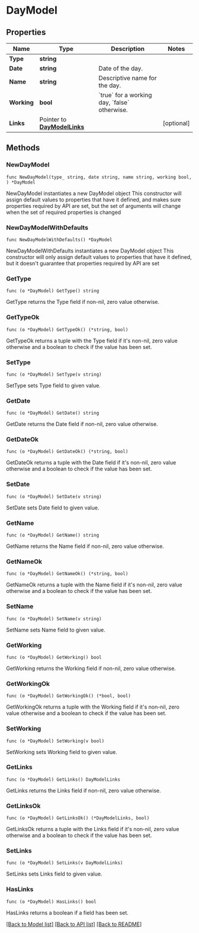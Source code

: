 # DayModel

## Properties

Name | Type | Description | Notes
------------ | ------------- | ------------- | -------------
**Type** | **string** |  | 
**Date** | **string** | Date of the day. | 
**Name** | **string** | Descriptive name for the day. | 
**Working** | **bool** | &#x60;true&#x60; for a working day, &#x60;false&#x60; otherwise. | 
**Links** | Pointer to [**DayModelLinks**](DayModelLinks.md) |  | [optional] 

## Methods

### NewDayModel

`func NewDayModel(type_ string, date string, name string, working bool, ) *DayModel`

NewDayModel instantiates a new DayModel object
This constructor will assign default values to properties that have it defined,
and makes sure properties required by API are set, but the set of arguments
will change when the set of required properties is changed

### NewDayModelWithDefaults

`func NewDayModelWithDefaults() *DayModel`

NewDayModelWithDefaults instantiates a new DayModel object
This constructor will only assign default values to properties that have it defined,
but it doesn't guarantee that properties required by API are set

### GetType

`func (o *DayModel) GetType() string`

GetType returns the Type field if non-nil, zero value otherwise.

### GetTypeOk

`func (o *DayModel) GetTypeOk() (*string, bool)`

GetTypeOk returns a tuple with the Type field if it's non-nil, zero value otherwise
and a boolean to check if the value has been set.

### SetType

`func (o *DayModel) SetType(v string)`

SetType sets Type field to given value.


### GetDate

`func (o *DayModel) GetDate() string`

GetDate returns the Date field if non-nil, zero value otherwise.

### GetDateOk

`func (o *DayModel) GetDateOk() (*string, bool)`

GetDateOk returns a tuple with the Date field if it's non-nil, zero value otherwise
and a boolean to check if the value has been set.

### SetDate

`func (o *DayModel) SetDate(v string)`

SetDate sets Date field to given value.


### GetName

`func (o *DayModel) GetName() string`

GetName returns the Name field if non-nil, zero value otherwise.

### GetNameOk

`func (o *DayModel) GetNameOk() (*string, bool)`

GetNameOk returns a tuple with the Name field if it's non-nil, zero value otherwise
and a boolean to check if the value has been set.

### SetName

`func (o *DayModel) SetName(v string)`

SetName sets Name field to given value.


### GetWorking

`func (o *DayModel) GetWorking() bool`

GetWorking returns the Working field if non-nil, zero value otherwise.

### GetWorkingOk

`func (o *DayModel) GetWorkingOk() (*bool, bool)`

GetWorkingOk returns a tuple with the Working field if it's non-nil, zero value otherwise
and a boolean to check if the value has been set.

### SetWorking

`func (o *DayModel) SetWorking(v bool)`

SetWorking sets Working field to given value.


### GetLinks

`func (o *DayModel) GetLinks() DayModelLinks`

GetLinks returns the Links field if non-nil, zero value otherwise.

### GetLinksOk

`func (o *DayModel) GetLinksOk() (*DayModelLinks, bool)`

GetLinksOk returns a tuple with the Links field if it's non-nil, zero value otherwise
and a boolean to check if the value has been set.

### SetLinks

`func (o *DayModel) SetLinks(v DayModelLinks)`

SetLinks sets Links field to given value.

### HasLinks

`func (o *DayModel) HasLinks() bool`

HasLinks returns a boolean if a field has been set.


[[Back to Model list]](../README.md#documentation-for-models) [[Back to API list]](../README.md#documentation-for-api-endpoints) [[Back to README]](../README.md)


